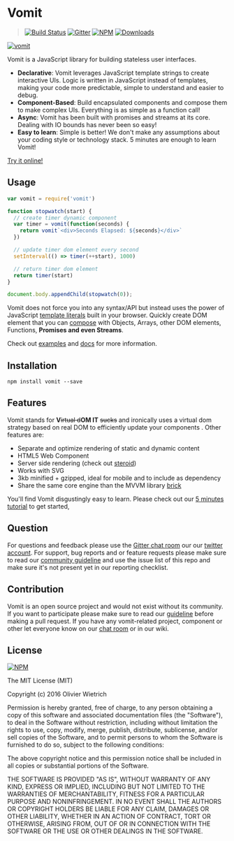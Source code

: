# Vomit

  > [![Build Status](https://travis-ci.org/bredele/vomit.svg?branch=master)](https://travis-ci.org/bredele/vomit)
  [![Gitter](https://badges.gitter.im/Join%20Chat.svg)](https://gitter.im/vomitjs/Lobby)
  [![NPM](https://img.shields.io/npm/v/vomit.svg)](https://www.npmjs.com/package/vomit)
  [![Downloads](https://img.shields.io/npm/dm/vomit.svg)](http://npm-stat.com/charts.html?package=vomit)

[![vomit](http://static.tumblr.com/67e9d19760f9ab511ea7142b267a0840/etrtigr/zohmqv4pn/tumblr_static_unicornpuke.jpg)](http://requirebin.com/?gist=df0d460eb9506d5e8a17b3f33141b30b)


Vomit is a JavaScript library for building stateless user interfaces.

  * **Declarative**: Vomit leverages JavaScript template strings to create interactive UIs. Logic is written in JavaScript instead of templates, making your code more predictable, simple to understand and easier to debug.
  * **Component-Based**: Build encapsulated components and compose them to make complex UIs. Everything is as simple as a function call!
  * **Async**: Vomit has been built with promises and streams at its core. Dealing with IO bounds has never been so easy!
  * **Easy to learn**: Simple is better! We don't make any assumptions about your coding style or technology stack. 5 minutes are enough to learn Vomit!

[Try it online!](http://requirebin.com/?gist=bbf4a3420785e831bdfa7a2dccc8b7ff)

## Usage

```js
var vomit = require('vomit')

function stopwatch(start) {
  // create timer dynamic component
  var timer = vomit(function(seconds) {
    return vomit`<div>Seconds Elapsed: ${seconds}</div>`
  })

  // update timer dom element every second
  setInterval(() => timer(++start), 1000)

  // return timer dom element
  return timer(start)
}

document.body.appendChild(stopwatch(0));
```

Vomit does not force you into any syntax/API but instead uses the power of JavaScript [template literals](https://developers.google.com/web/updates/2015/01/ES6-Template-Strings) built in your browser. Quickly create DOM element that you can [compose](/doc/placeholders/) with Objects, Arrays, other DOM elements, Functions, **Promises and even Streams**.

Check out [examples](/examples) and [docs](/doc) for more information.

## Installation

```shell
npm install vomit --save
```

## Features

<!--- Check out our [5 minutes getting started](https://github.com/bredele/vomit/blob/master/doc/getting-started.md)! -->

Vomit stands for **V**~~irtual d~~**OM IT** ~~sucks~~ and ironically uses a virtual dom strategy based on real DOM to efficiently update your components . Other features are:
- Separate and optimize rendering of static and dynamic content
- HTML5 Web Component
- Server side rendering (check out [steroid](http://github.com/bredele/steroid))
- Works with SVG
- 3kb minified + gzipped, ideal for mobile and to include as dependency
- Share the same core engine than the MVVM library [brick](http://github.com/bredele/brick)

You'll find Vomit disgustingly easy to learn. Please check out our [5 minutes tutorial](https://github.com/bredele/vomit/blob/master/doc/getting-started.md) to get started,

## Question

For questions and feedback please use the [Gitter chat room](https://gitter.im/vomitjs/Lobby?utm_source=share-link&utm_medium=link&utm_campaign=share-link) our our [twitter account](https://twitter.com/bredeleca). For support, bug reports and or feature requests please make sure to read our
<a href="https://github.com/bredele/contributing-guide" target="_blank">community guideline</a> and use the issue list of this repo and make sure it's not present yet in our reporting checklist.

## Contribution

Vomit is an open source project and would not exist without its community. If you want to participate please make sure to read our <a href="https://github.com/bredele/contributing-guide" target="_blank">guideline</a> before making a pull request. If you have any vomit-related project, component or other let everyone know on our [chat room](https://gitter.im/vomitjs/Lobby?utm_source=share-link&utm_medium=link&utm_campaign=share-link) or in our wiki.

## License

[![NPM](https://nodei.co/npm/vomit.png)](https://nodei.co/npm/vomit/)

The MIT License (MIT)

Copyright (c) 2016 Olivier Wietrich

Permission is hereby granted, free of charge, to any person obtaining a copy
of this software and associated documentation files (the "Software"), to deal
in the Software without restriction, including without limitation the rights
to use, copy, modify, merge, publish, distribute, sublicense, and/or sell
copies of the Software, and to permit persons to whom the Software is
furnished to do so, subject to the following conditions:

The above copyright notice and this permission notice shall be included in all
copies or substantial portions of the Software.

THE SOFTWARE IS PROVIDED "AS IS", WITHOUT WARRANTY OF ANY KIND, EXPRESS OR
IMPLIED, INCLUDING BUT NOT LIMITED TO THE WARRANTIES OF MERCHANTABILITY,
FITNESS FOR A PARTICULAR PURPOSE AND NONINFRINGEMENT. IN NO EVENT SHALL THE
AUTHORS OR COPYRIGHT HOLDERS BE LIABLE FOR ANY CLAIM, DAMAGES OR OTHER
LIABILITY, WHETHER IN AN ACTION OF CONTRACT, TORT OR OTHERWISE, ARISING FROM,
OUT OF OR IN CONNECTION WITH THE SOFTWARE OR THE USE OR OTHER DEALINGS IN THE
SOFTWARE.
